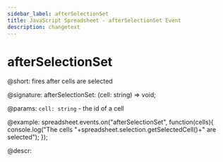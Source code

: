 ```yaml
---
sidebar_label: afterSelectionSet
title: JavaScript Spreadsheet - afterSelectionSet Event
description: changetext
---
```


# afterSelectionSet

@short: fires after cells are selected

@signature: afterSelectionSet: (cell: string) => void;

@params:
`cell: string` - the id of a cell

@example:
spreadsheet.events.on("afterSelectionSet", function(cells){
 	console.log("The cells "+spreadsheet.selection.getSelectedCell()+" are selected");
});

@descr:
